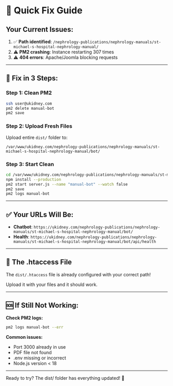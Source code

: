 # 🚨 Quick Fix Guide

## Your Current Issues:

1. ✅ **Path identified**: `/nephrology-publications/nephrology-manuals/st-michael-s-hospital-nephrology-manual/`
2. ⚠️ **PM2 crashing**: Instance restarting 307 times
3. ⚠️ **404 errors**: Apache/Joomla blocking requests

---

## 🔧 **Fix in 3 Steps:**

### **Step 1: Clean PM2**
```bash
ssh user@ukidney.com
pm2 delete manual-bot
pm2 save
```

### **Step 2: Upload Fresh Files**

Upload entire `dist/` folder to:
```
/var/www/ukidney.com/nephrology-publications/nephrology-manuals/st-michael-s-hospital-nephrology-manual/bot/
```

### **Step 3: Start Clean**
```bash
cd /var/www/ukidney.com/nephrology-publications/nephrology-manuals/st-michael-s-hospital-nephrology-manual/bot/
npm install --production
pm2 start server.js --name "manual-bot" --watch false
pm2 save
pm2 logs manual-bot
```

---

## ✅ **Your URLs Will Be:**

- **Chatbot**: `https://ukidney.com/nephrology-publications/nephrology-manuals/st-michael-s-hospital-nephrology-manual/bot/`
- **Health**: `https://ukidney.com/nephrology-publications/nephrology-manuals/st-michael-s-hospital-nephrology-manual/bot/api/health`

---

## 🎯 **The .htaccess File**

The `dist/.htaccess` file is already configured with your correct path!

Upload it with your files and it should work.

---

## 🆘 **If Still Not Working:**

**Check PM2 logs:**
```bash
pm2 logs manual-bot --err
```

**Common issues:**
- Port 3000 already in use
- PDF file not found
- .env missing or incorrect
- Node.js version < 18

---

Ready to try? The dist/ folder has everything updated! 🚀

